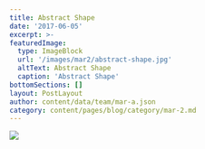 ```yaml
---
title: Abstract Shape
date: '2017-06-05'
excerpt: >-
featuredImage:
  type: ImageBlock
  url: '/images/mar2/abstract-shape.jpg'
  altText: Abstract Shape
  caption: 'Abstract Shape'
bottomSections: []
layout: PostLayout
author: content/data/team/mar-a.json
category: content/pages/blog/category/mar-2.md
---
```

<img src="/images/mar2/abstract-shape.jpg">